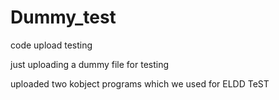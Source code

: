 # Dummy_test
code upload testing

just uploading a dummy file for testing 

uploaded two kobject programs which we used for ELDD TeST
